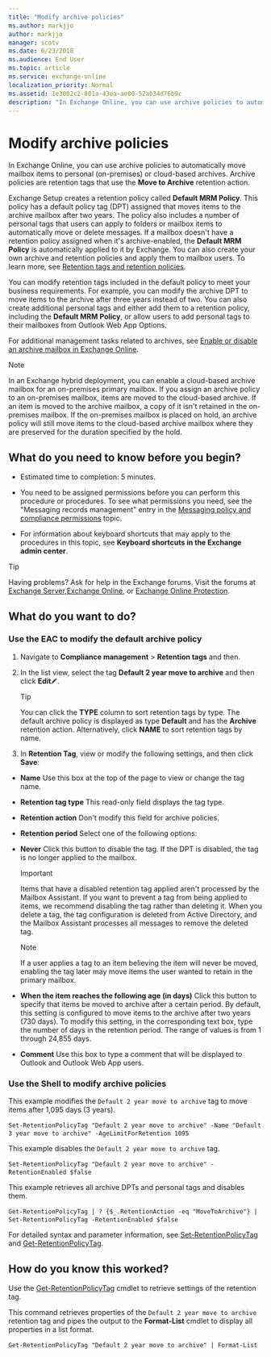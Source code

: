 ```yaml
---
title: "Modify archive policies"
ms.author: markjjo
author: markjjo
manager: scotv
ms.date: 6/23/2018
ms.audience: End User
ms.topic: article
ms.service: exchange-online
localization_priority: Normal
ms.assetid: 1e3002c2-801a-43ea-ae00-52ab34d76b9c
description: "In Exchange Online, you can use archive policies to automatically move mailbox items to personal (on-premises) or cloud-based archives. Archive policies are retention tags that use the Move to Archive retention action."
---
```


# Modify archive policies

In Exchange Online, you can use archive policies to automatically move mailbox items to personal (on-premises) or cloud-based archives. Archive policies are retention tags that use the **Move to Archive** retention action. 
  
Exchange Setup creates a retention policy called **Default MRM Policy**. This policy has a default policy tag (DPT) assigned that moves items to the archive mailbox after two years. The policy also includes a number of personal tags that users can apply to folders or mailbox items to automatically move or delete messages. If a mailbox doesn't have a retention policy assigned when it's archive-enabled, the **Default MRM Policy** is automatically applied to it by Exchange. You can also create your own archive and retention policies and apply them to mailbox users. To learn more, see [Retention tags and retention policies](messaging-records-management/retention-tags-and-policies.md).
  
You can modify retention tags included in the default policy to meet your business requirements. For example, you can modify the archive DPT to move items to the archive after three years instead of two. You can also create additional personal tags and either add them to a retention policy, including the **Default MRM Policy**, or allow users to add personal tags to their mailboxes from Outlook Web App Options. 
  
For additional management tasks related to archives, see [Enable or disable an archive mailbox in Exchange Online](http://technet.microsoft.com/library/abf04393-97d1-4ee2-832d-d1c85734de51.aspx).
  
> [!NOTE]
> In an Exchange hybrid deployment, you can enable a cloud-based archive mailbox for an on-premises primary mailbox. If you assign an archive policy to an on-premises mailbox, items are moved to the cloud-based archive. If an item is moved to the archive mailbox, a copy of it isn't retained in the on-premises mailbox. If the on-premises mailbox is placed on hold, an archive policy will still move items to the cloud-based archive mailbox where they are preserved for the duration specified by the hold. 
  
## What do you need to know before you begin?

- Estimated time to completion: 5 minutes.
    
- You need to be assigned permissions before you can perform this procedure or procedures. To see what permissions you need, see the "Messaging records management" entry in the [Messaging policy and compliance permissions](http://technet.microsoft.com/library/ec4d3b9f-b85a-4cb9-95f5-6fc149c3899b.aspx) topic. 
    
- For information about keyboard shortcuts that may apply to the procedures in this topic, see **Keyboard shortcuts in the Exchange admin center**.
    
> [!TIP]
> Having problems? Ask for help in the Exchange forums. Visit the forums at [Exchange Server](https://go.microsoft.com/fwlink/p/?linkId=60612),[Exchange Online](https://go.microsoft.com/fwlink/p/?linkId=267542), or [Exchange Online Protection](https://go.microsoft.com/fwlink/p/?linkId=285351). 
  
## What do you want to do?

### Use the EAC to modify the default archive policy
<a name="EMCConfigureTag"> </a>

1. Navigate to **Compliance management** \> **Retention tags** and then. 
    
2. In the list view, select the tag **Default 2 year move to archive** and then click **Edit**![Edit icon](../media/ITPro_EAC_EditIcon.gif).
    
    > [!TIP]
    > You can click the **TYPE** column to sort retention tags by type. The default archive policy is displayed as type **Default** and has the **Archive** retention action. Alternatively, click **NAME** to sort retention tags by name. 
  
3. In **Retention Tag**, view or modify the following settings, and then click **Save**:
    
  - **Name** Use this box at the top of the page to view or change the tag name. 
    
  - **Retention tag type** This read-only field displays the tag type. 
    
  - **Retention action** Don't modify this field for archive policies. 
    
  - **Retention period** Select one of the following options: 
    
  - **Never** Click this button to disable the tag. If the DPT is disabled, the tag is no longer applied to the mailbox. 
    
    > [!IMPORTANT]
    > Items that have a disabled retention tag applied aren't processed by the Mailbox Assistant. If you want to prevent a tag from being applied to items, we recommend disabling the tag rather than deleting it. When you delete a tag, the tag configuration is deleted from Active Directory, and the Mailbox Assistant processes all messages to remove the deleted tag. 
  
    > [!NOTE]
    > If a user applies a tag to an item believing the item will never be moved, enabling the tag later may move items the user wanted to retain in the primary mailbox. 
  
  - **When the item reaches the following age (in days)** Click this button to specify that items be moved to archive after a certain period. By default, this setting is configured to move items to the archive after two years (730 days). To modify this setting, in the corresponding text box, type the number of days in the retention period. The range of values is from 1 through 24,855 days. 
    
  - **Comment** Use this box to type a comment that will be displayed to Outlook and Outlook Web App users. 
    
### Use the Shell to modify archive policies
<a name="UseShell"> </a>

This example modifies the  `Default 2 year move to archive` tag to move items after 1,095 days (3 years). 
  
```
Set-RetentionPolicyTag "Default 2 year move to archive" -Name "Default 3 year move to archive" -AgeLimitForRetention 1095
```

This example disables the  `Default 2 year move to archive` tag. 
  
```
Set-RetentionPolicyTag "Default 2 year move to archive" -RetentionEnabled $false
```

This example retrieves all archive DPTs and personal tags and disables them.
  
```
Get-RetentionPolicyTag | ? {$_.RetentionAction -eq "MoveToArchive"} | Set-RetentionPolicyTag -RetentionEnabled $false
```

For detailed syntax and parameter information, see [Set-RetentionPolicyTag](http://technet.microsoft.com/library/6ab21a02-7283-456a-a1c7-1a09b1722981.aspx) and [Get-RetentionPolicyTag](http://technet.microsoft.com/library/5cddcfea-6f67-4481-9c00-5b13c11d5ced.aspx).
  
## How do you know this worked?

Use the [Get-RetentionPolicyTag](http://technet.microsoft.com/library/5cddcfea-6f67-4481-9c00-5b13c11d5ced.aspx) cmdlet to retrieve settings of the retention tag. 
  
This command retrieves properties of the  `Default 2 year move to archive` retention tag and pipes the output to the **Format-List** cmdlet to display all properties in a list format. 
  
```
Get-RetentionPolicyTag "Default 2 year move to archive" | Format-List 
```


